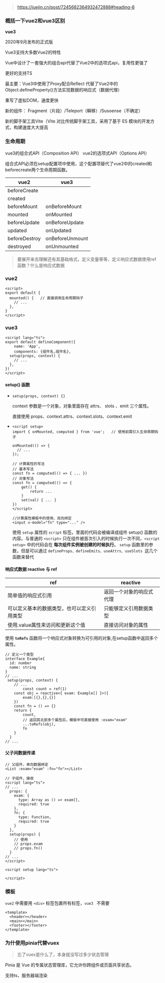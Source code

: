 > https://juejin.cn/post/7245682364932472888#heading-6

### 概括一下vue2和vue3区别

**vue3** 

2020年9月发布的正式版

Vue3支持大多数Vue2的特性

Vue中设计了一套强大的组合api代替了Vue2中的选项式api，复用性更强了

更好的支持TS

最主要：Vue3中使用了Proxy配合Reflect 代替了Vue2中的Object.defineProperty()方法实现数据的响应式（数据代理）

重写了虚拟DOM，速度更快

新的组件： Fragment（片段）/Teleport（瞬移）/Susoense（不确定）

新的脚手架工具Vite（Vite 对比传统脚手架工具，采用了基于 ES 模块的开发方式，构建速度大大提高

### 生命周期

vue3的组合式API（Composition API）  vue2的选项式API（Options API）

组合式API必须在setup配置项中使用，这个配置项替代了vue2中的created和beforecreate两个生命周期函数。

| vue2          | vue3            |
| ------------- | --------------- |
| beforeCreate  |                 |
| created       |                 |
| beforeMount   | onBeforeMount   |
| mounted       | onMounted       |
| beforeUpdate  | onBeforeUpdate  |
| updated       | onUpdated       |
| beforeDestroy | onBeforeUnmount |
| destroyed     | onUnmounted     |

> 要展开来去理解还有其基础格式，定义变量等等，定义响应式数据使用ref函数？什么是响应式数据

### vue2

```
<script>
export default {
  mounted() {   // 直接调用生命周期钩子
    // ... 
  },
}
</script>
```

### vue3

```
<script lang="ts">
export default defineComponent({
	name: 'App',
	components: {组件名,组件名},
  setup(props, context) {
    // ...
  },           
})
</script> 
```

#### setup() 函数

- ```
  setup(props, context) {}
  ```
  
  context 参数是一个对象，对象里面存在 attrs、 slots 、emit  三个属性。
  
  直接使用 props、context.attrs、context.slots、context.emit 
  
- ```
  <script setup>
  import { onMounted, computed } from 'vue';   // 使用前需引入生命周期钩子
   
  onMounted(() => {
    // ...
  });
  
  // 计算属性的写法
  // 基本写法
  const fn = computed(() => { ... })
  // 对象写法
  const fn = computed(() => {
      get() {
          return ...
      }
      set(val) { ... }
  })
  </script>
  
  //计算属性模板中的使用，双向绑定
  <input v-model="fn" type="..." />
  ```
  
  使用 `setup` 属性的 `script` 标签。里面的代码会被编译成组件 setup() 函数的内容。与普通的 `<script>` 只在组件被首次引入的时候执行一次不同，`<script setup>` 中的代码会在 **每次组件实例被创建的时候执行**。
  `setup` 函数里的参数，但是可以通过 `defineProps、defineEmits、useAttrs、useSlots `这几个函数来替代

#### 响应式数据 reactive 与 ref

| ref                                        | reactive                 |
| ------------------------------------------ | ------------------------ |
| 简单值的响应式引用                         | 返回一个对象的响应式代理 |
| 可以定义基本的数据类型，也可以定义引用类型 | 只能够定义引用数据类型   |
| 使用.value属性来访问和更新这个值           | 直接访问对象的属性       |

使用 **`toRefs`** 函数将一个响应式对象转换为可引用的对象,在setup函数中返回多个属性。

```
// 定义一个类型
interface Example{
  id: number
  name: string
}
// ...
 setup(props, context) {
    // ...         
		const count = ref(1)
    const obj = reactive<{ exam: Example[] }>({
    	exam:[{},{},{}]
    })
    const fn = () => {}
    return {
    	count,
    	// 返回其北部多个属性后，模板中可直接使用 :exam="exam"
    	...toRefs(obj),
    	fn
    }
  }
// ...
```

####  父子间数据传递

```
// 父组件，单向数据绑定
<List :exam="exam" :fn="fn"></List>

// 子组件，接收
<script lang="ts">
// ...
  props: {
    exam: {
      type: Array as () => exam[],
      required: true
    },
    fn: {
      type: Function,
      required: true
    }
  },
  setup(props) {
  	// 使用
  	// props.exam
  	// props.fn()
  }
// ...
</script>

<script setup lang="ts">

</script>
```



### 模板

`vue2` 中需要用  `<div>`  标签包裹所有标签，`vue3 `  不需要

```
<template>
  <header></header>
  <main></main>
  <footer></footer>
</template>
```

### 为什使用pinia代替vuex

> 忘了vuex是什么了，本身就没写过多少状态管理

Pinia 是 Vue 的专属状态管理库，它允许你跨组件或页面共享状态。

支持ts，服务器端渲染